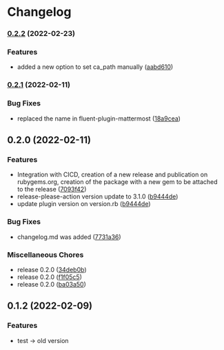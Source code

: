 # Changelog

### [0.2.2](https://github.com/levigo-systems/fluent-plugin-mattermost/compare/v0.2.1...v0.2.2) (2022-02-23)


### Features

* added a new option to set ca_path manually ([aabd610](https://github.com/levigo-systems/fluent-plugin-mattermost/commit/aabd6101c811ac6a6d78f2c2105e83b10833779f))

### [0.2.1](https://github.com/levigo-systems/fluent-plugin-mattermost/compare/v0.2.0...v0.2.1) (2022-02-11)


### Bug Fixes

* replaced the name in fluent-plugin-mattermost ([18a9cea](https://github.com/levigo-systems/fluent-plugin-mattermost/commit/18a9cea4b9038ee374c61c0ff062dc91b9547c3d))

## 0.2.0 (2022-02-11)


### Features

* Integration with CICD, creation of a new release and publication on rubygems.org, creation of the package with a new gem to be attached to the release ([7093f42](https://github.com/levigo-systems/fluent-plugin-mattermost/commit/7093f428a21c2d3946115bef26eeeec174316979))
* release-please-action version update to 3.1.0 ([b9444de](https://github.com/levigo-systems/fluent-plugin-mattermost/commit/b9444de71edc00c3faa9fb861ec01f1a22c8c0d8))
* update plugin version on version.rb ([b9444de](https://github.com/levigo-systems/fluent-plugin-mattermost/commit/b9444de71edc00c3faa9fb861ec01f1a22c8c0d8))


### Bug Fixes

* changelog.md was added ([7731a36](https://github.com/levigo-systems/fluent-plugin-mattermost/commit/7731a36ae27e4bb91b9b769b912af68210586249))


### Miscellaneous Chores

* release 0.2.0 ([34deb0b](https://github.com/levigo-systems/fluent-plugin-mattermost/commit/34deb0bde4eaa3fa882ce677e12612e85383f7b2))
* release 0.2.0 ([f1f05c5](https://github.com/levigo-systems/fluent-plugin-mattermost/commit/f1f05c5e352b14b8517f51de071d6d6641d0b10b))
* release 0.2.0 ([ba03a50](https://github.com/levigo-systems/fluent-plugin-mattermost/commit/ba03a5051c208ec575e6d350abddd562e7a72f25))

## 0.1.2 (2022-02-09)


### Features

* test -> old version

